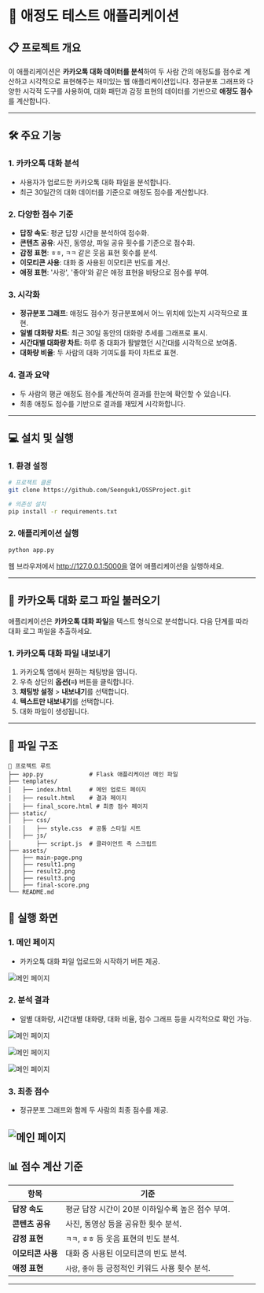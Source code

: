 # 💖 애정도 테스트 애플리케이션

## 📋 프로젝트 개요
이 애플리케이션은 **카카오톡 대화 데이터를 분석**하여 두 사람 간의 애정도를 점수로 계산하고 시각적으로 표현해주는 재미있는 웹 애플리케이션입니다. 정규분포 그래프와 다양한 시각적 도구를 사용하여, 대화 패턴과 감정 표현의 데이터를 기반으로 **애정도 점수**를 계산합니다.

---

## 🛠️ 주요 기능
### 1. **카카오톡 대화 분석**
- 사용자가 업로드한 카카오톡 대화 파일을 분석합니다.
- 최근 30일간의 대화 데이터를 기준으로 애정도 점수를 계산합니다.

### 2. **다양한 점수 기준**
- **답장 속도**: 평균 답장 시간을 분석하여 점수화.
- **콘텐츠 공유**: 사진, 동영상, 파일 공유 횟수를 기준으로 점수화.
- **감정 표현**: `ㅎㅎ`, `ㅋㅋ` 같은 웃음 표현 횟수를 분석.
- **이모티콘 사용**: 대화 중 사용된 이모티콘 빈도를 계산.
- **애정 표현**: '사랑', '좋아'와 같은 애정 표현을 바탕으로 점수를 부여.

### 3. **시각화**
- **정규분포 그래프**: 애정도 점수가 정규분포에서 어느 위치에 있는지 시각적으로 표현.
- **일별 대화량 차트**: 최근 30일 동안의 대화량 추세를 그래프로 표시.
- **시간대별 대화량 차트**: 하루 중 대화가 활발했던 시간대를 시각적으로 보여줌.
- **대화량 비율**: 두 사람의 대화 기여도를 파이 차트로 표현.

### 4. **결과 요약**
- 두 사람의 평균 애정도 점수를 계산하여 결과를 한눈에 확인할 수 있습니다.
- 최종 애정도 점수를 기반으로 결과를 재밌게 시각화합니다.

---

## 💻 설치 및 실행

### 1. **환경 설정**
```bash
# 프로젝트 클론
git clone https://github.com/Seonguk1/OSSProject.git

# 의존성 설치
pip install -r requirements.txt
```
### 2. 애플리케이션 실행
```bash
python app.py
```
웹 브라우저에서 http://127.0.0.1:5000을 열어 애플리케이션을 실행하세요.

---
## 📂 카카오톡 대화 로그 파일 불러오기

애플리케이션은 **카카오톡 대화 파일**을 텍스트 형식으로 분석합니다. 다음 단계를 따라 대화 로그 파일을 추출하세요.

### 1. 카카오톡 대화 파일 내보내기
1. 카카오톡 앱에서 원하는 채팅방을 엽니다.
2. 우측 상단의 **옵션(≡)** 버튼을 클릭합니다.
3. **채팅방 설정** > **내보내기**를 선택합니다.
4. **텍스트만 내보내기**를 선택합니다.
5. 대화 파일이 생성됩니다.

---

## 📂 파일 구조
```plaintext
📁 프로젝트 루트
├── app.py             # Flask 애플리케이션 메인 파일
├── templates/         
│   ├── index.html     # 메인 업로드 페이지
│   ├── result.html    # 결과 페이지
│   ├── final_score.html # 최종 점수 페이지
├── static/            
│   ├── css/
│   │   ├── style.css  # 공통 스타일 시트
│   ├── js/
│       ├── script.js  # 클라이언트 측 스크립트
├── assets/            
│   ├── main-page.png  
│   ├── result1.png    
│   ├── result2.png    
│   ├── result3.png    
│   ├── final-score.png    
└── README.md          
```
## 🎨 실행 화면
### **1. 메인 페이지**
- 카카오톡 대화 파일 업로드와 시작하기 버튼 제공.
  
![메인 페이지](assets/main_page.png)

### **2. 분석 결과**
- 일별 대화량, 시간대별 대화량, 대화 비율, 점수 그래프 등을 시각적으로 확인 가능.
  
![메인 페이지](assets/result1.png)

![메인 페이지](assets/result2.png)

![메인 페이지](assets/result3.png)

### **3. 최종 점수**
- 정규분포 그래프와 함께 두 사람의 최종 점수를 제공.

![메인 페이지](assets/final.png)
---

## 📊 점수 계산 기준

| 항목              | 기준                                          |
|-------------------|---------------------------------------------|
| **답장 속도**       | 평균 답장 시간이 20분 이하일수록 높은 점수 부여. |
| **콘텐츠 공유**     | 사진, 동영상 등을 공유한 횟수 분석.           |
| **감정 표현**       | `ㅋㅋ`, `ㅎㅎ` 등 웃음 표현의 빈도 분석.       |
| **이모티콘 사용**   | 대화 중 사용된 이모티콘의 빈도 분석.           |
| **애정 표현**       | `사랑`, `좋아` 등 긍정적인 키워드 사용 횟수 분석.|

---


